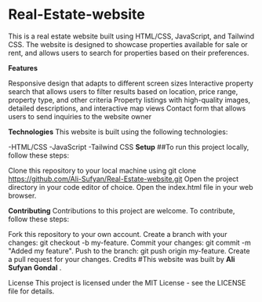 # Real-Estate-website
This is a real estate website built using HTML/CSS, JavaScript, and Tailwind CSS. The website is designed to showcase properties available for sale or rent, and allows users to search for properties based on their preferences.

**Features**

Responsive design that adapts to different screen sizes
Interactive property search that allows users to filter results based on location, price range, property type, and other criteria
Property listings with high-quality images, detailed descriptions, and interactive map views
Contact form that allows users to send inquiries to the website owner

**Technologies**
This website is built using the following technologies:

-HTML/CSS
-JavaScript
-Tailwind CSS
**Setup**
##To run this project locally, follow these steps:

Clone this repository to your local machine using git clone https://github.com/Ali-Sufyan/Real-Estate-website.git
Open the project directory in your code editor of choice.
Open the index.html file in your web browser.

**Contributing**
Contributions to this project are welcome. To contribute, follow these steps:

Fork this repository to your own account.
Create a branch with your changes: git checkout -b my-feature.
Commit your changes: git commit -m "Added my feature".
Push to the branch: git push origin my-feature.
Create a pull request for your changes.
Credits
#This website was built by **Ali Sufyan Gondal** .

License
This project is licensed under the MIT License - see the LICENSE file for details.
